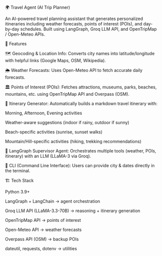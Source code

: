 🌍 Travel Agent (AI Trip Planner)

An AI-powered travel planning assistant that generates personalized itineraries including weather forecasts, points of interest (POIs), and day-by-day schedules.
Built using LangGraph, Groq LLM API, and OpenTripMap / Open-Meteo APIs.

🚀 Features

🗺️ Geocoding & Location Info: Converts city names into latitude/longitude with helpful links (Google Maps, OSM, Wikipedia).

🌦️ Weather Forecasts: Uses Open-Meteo API to fetch accurate daily forecasts.

🏛️ Points of Interest (POIs): Fetches attractions, museums, parks, beaches, mountains, etc. using OpenTripMap API and Overpass (OSM).

📅 Itinerary Generator: Automatically builds a markdown travel itinerary with:

Morning, Afternoon, Evening activities

Weather-aware suggestions (indoor if rainy, outdoor if sunny)

Beach-specific activities (sunrise, sunset walks)

Mountain/Hill-specific activities (hiking, trekking recommendations)

🤖 LangGraph Supervisor Agent: Orchestrates multiple tools (weather, POIs, itinerary) with an LLM (LLaMA-3 via Groq).

📌 CLI (Command Line Interface): Users can provide city & dates directly in the terminal.

🏗️ Tech Stack

Python 3.9+

LangGraph + LangChain → agent orchestration

Groq LLM API (LLaMA-3.3-70B) → reasoning + itinerary generation

OpenTripMap API → points of interest

Open-Meteo API → weather forecasts

Overpass API (OSM) → backup POIs

dateutil, requests, dotenv → utilities
